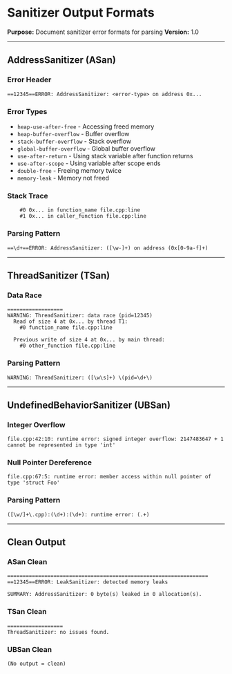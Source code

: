 # Sanitizer Output Formats

**Purpose:** Document sanitizer error formats for parsing
**Version:** 1.0

---

## AddressSanitizer (ASan)

### Error Header

```
==12345==ERROR: AddressSanitizer: <error-type> on address 0x...
```

### Error Types

- `heap-use-after-free` - Accessing freed memory
- `heap-buffer-overflow` - Buffer overflow
- `stack-buffer-overflow` - Stack overflow
- `global-buffer-overflow` - Global buffer overflow
- `use-after-return` - Using stack variable after function returns
- `use-after-scope` - Using variable after scope ends
- `double-free` - Freeing memory twice
- `memory-leak` - Memory not freed

### Stack Trace

```
    #0 0x... in function_name file.cpp:line
    #1 0x... in caller_function file.cpp:line
```

### Parsing Pattern

```regex
==\d+==ERROR: AddressSanitizer: ([\w-]+) on address (0x[0-9a-f]+)
```

---

## ThreadSanitizer (TSan)

### Data Race

```
==================
WARNING: ThreadSanitizer: data race (pid=12345)
  Read of size 4 at 0x... by thread T1:
    #0 function_name file.cpp:line

  Previous write of size 4 at 0x... by main thread:
    #0 other_function file.cpp:line
```

### Parsing Pattern

```regex
WARNING: ThreadSanitizer: ([\w\s]+) \(pid=\d+\)
```

---

## UndefinedBehaviorSanitizer (UBSan)

### Integer Overflow

```
file.cpp:42:10: runtime error: signed integer overflow: 2147483647 + 1 cannot be represented in type 'int'
```

### Null Pointer Dereference

```
file.cpp:67:5: runtime error: member access within null pointer of type 'struct Foo'
```

### Parsing Pattern

```regex
([\w/]+\.cpp):(\d+):(\d+): runtime error: (.+)
```

---

## Clean Output

### ASan Clean

```
=================================================================
==12345==ERROR: LeakSanitizer: detected memory leaks

SUMMARY: AddressSanitizer: 0 byte(s) leaked in 0 allocation(s).
```

### TSan Clean

```
==================
ThreadSanitizer: no issues found.
```

### UBSan Clean

```
(No output = clean)
```
